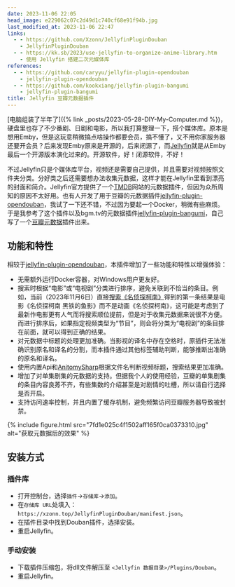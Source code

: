 ```yaml
---
date: 2023-11-06 22:05
head_image: e229062c07c2d49d1c740cf68e91f94b.jpg
last_modified_at: 2023-11-06 22:47
links: 
  - - https://github.com/Xzonn/JellyfinPluginDouban
    - JellyfinPluginDouban
  - - https://kk.sb/2023/use-jellyfin-to-organize-anime-library.htm
    - 使用 Jellyfin 搭建二次元媒体库
references: 
  - - https://github.com/caryyu/jellyfin-plugin-opendouban
    - jellyfin-plugin-opendouban
  - - https://github.com/kookxiang/jellyfin-plugin-bangumi
    - jellyfin-plugin-bangumi
title: Jellyfin 豆瓣元数据插件
---
```

[电脑组装了半年了]({% link _posts/2023-05-28-DIY-My-Computer.md %})，硬盘里也存了不少番剧、日剧和电影，所以我打算整理一下，搭个媒体库。原本是想用Emby，但是这玩意稍微搞点啥操作都要会员，搞不懂了，又不用你家服务器还要开会员？后来发现Emby原来是开源的，后来闭源了，而[Jellyfin](https://jellyfin.org/)就是从Emby最后一个开源版本演化过来的。开源软件，好！闭源软件，不好！

不过Jellyfin只是个媒体库平台，视频还是需要自己提供，并且需要对视频按照文件夹分类。分好类之后还需要想办法收集元数据，这样才能在Jellyfin里看到漂亮的封面和简介。Jellyfin官方提供了一个[TMDB](https://www.themoviedb.org/)网站的元数据插件，但因为众所周知的原因不太好用。也有人开发了用于豆瓣的元数据插件[jellyfin-plugin-opendouban](https://github.com/caryyu/jellyfin-plugin-opendouban)，我试了一下还不错，不过因为要起一个Docker，稍微有些麻烦。于是我参考了这个插件以及bgm.tv的元数据插件[jellyfin-plugin-bangumi](https://github.com/kookxiang/jellyfin-plugin-bangumi)，自己写了一个[豆瓣元数据](https://github.com/Xzonn/JellyfinPluginDouban)插件出来。

## 功能和特性
相较于[jellyfin-plugin-opendouban](https://github.com/caryyu/jellyfin-plugin-opendouban)，本插件增加了一些功能和特性以增强体验：

- 无需额外运行Docker容器，对Windows用户更友好。
- 搜索时根据“电影”或“电视剧”分类进行排序，避免关联到不恰当的条目。例如，当前（2023年11月6日）直接[搜索《名侦探柯南》](https://www.douban.com/search?cat=1002&q=%E5%90%8D%E4%BE%A6%E6%8E%A2%E6%9F%AF%E5%8D%97)得到的第一条结果是电影《名侦探柯南 黑铁的鱼影》而不是动画《名侦探柯南》，这可能是考虑到了最新作电影更有人气而将搜索顺位提前，但是对于收集元数据来说很不方便。而进行排序后，如果指定视频类型为“节目”，则会将分类为“电视剧”的条目排在前面，就可以得到正确的结果。
- 对元数据中标题的处理更加准确。当影视的译名中存在空格时，原插件无法准确识别原名和译名的分割，而本插件通过其他标签辅助判断，能够推断出准确的原名和译名。
- 使用内置Api和[AnitomySharp](https://github.com/chu-shen/AnitomySharp)根据文件名判断视频标题，搜索结果更加准确。
- 增加了对单集剧集的元数据的支持。但据我个人的使用经验，豆瓣的单集剧集的条目内容良莠不齐，有些集数的介绍甚至是对剧情的吐槽，所以请自行选择是否开启。
- 支持访问速率控制，并且内置了缓存机制，避免频繁访问豆瓣服务器导致被封禁。

{% include figure.html src="7fd1e025c4f1502aff165f0ca0373310.jpg" alt="获取元数据后的效果" %}

## 安装方式
### 插件库
- 打开控制台，选择`插件`→`存储库`→`添加`。
- 在`存储库 URL`处填入：`https://xzonn.top/JellyfinPluginDouban/manifest.json`。
- 在插件目录中找到Douban插件，选择安装。
- 重启Jellyfin。

### 手动安装
- 下载插件压缩包，将dll文件解压至 `<Jellyfin 数据目录>/Plugins/Douban`。
- 重启Jellyfin。